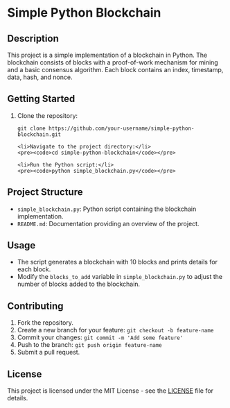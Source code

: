 <!DOCTYPE html>
<html lang="en">

<head>
  <meta charset="UTF-8">
  <meta name="viewport" content="width=device-width, initial-scale=1.0">
  <title>Simple Python Blockchain</title>
</head>

<body>

  <h1>Simple Python Blockchain</h1>

  <h2>Description</h2>

  <p>This project is a simple implementation of a blockchain in Python. The blockchain consists of blocks with a proof-of-work mechanism for mining and a basic consensus algorithm. Each block contains an index, timestamp, data, hash, and nonce.</p>

  <h2>Getting Started</h2>

  <ol>
    <li>Clone the repository:</li>
    <pre><code>git clone https://github.com/your-username/simple-python-blockchain.git</code></pre>

    <li>Navigate to the project directory:</li>
    <pre><code>cd simple-python-blockchain</code></pre>

    <li>Run the Python script:</li>
    <pre><code>python simple_blockchain.py</code></pre>
  </ol>

  <h2>Project Structure</h2>

  <ul>
    <li><code>simple_blockchain.py</code>: Python script containing the blockchain implementation.</li>
    <li><code>README.md</code>: Documentation providing an overview of the project.</li>
  </ul>

  <h2>Usage</h2>

  <ul>
    <li>The script generates a blockchain with 10 blocks and prints details for each block.</li>
    <li>Modify the <code>blocks_to_add</code> variable in <code>simple_blockchain.py</code> to adjust the number of blocks added to the blockchain.</li>
  </ul>

  <h2>Contributing</h2>

  <ol>
    <li>Fork the repository.</li>
    <li>Create a new branch for your feature: <code>git checkout -b feature-name</code></li>
    <li>Commit your changes: <code>git commit -m 'Add some feature'</code></li>
    <li>Push to the branch: <code>git push origin feature-name</code></li>
    <li>Submit a pull request.</li>
  </ol>

  <h2>License</h2>

  <p>This project is licensed under the MIT License - see the <a href="LICENSE">LICENSE</a> file for details.</p>

</body>

</html>
